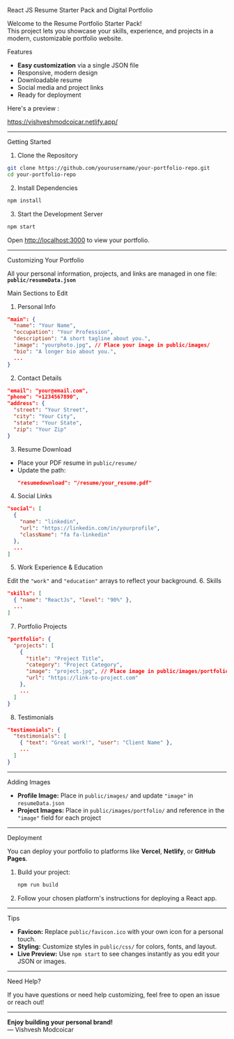 React JS Resume Starter Pack and Digital Portfolio

Welcome to the Resume Portfolio Starter Pack!  
This project lets you showcase your skills, experience, and projects in a modern, customizable portfolio website.

Features

- **Easy customization** via a single JSON file
- Responsive, modern design
- Downloadable resume
- Social media and project links
- Ready for deployment

Here's a preview :

https://vishveshmodcoicar.netlify.app/

---

 Getting Started

 1. Clone the Repository

```bash
git clone https://github.com/yourusername/your-portfolio-repo.git
cd your-portfolio-repo
```

2. Install Dependencies

```bash
npm install
```

3. Start the Development Server

```bash
npm start
```

Open [http://localhost:3000](http://localhost:3000) to view your portfolio.

---
Customizing Your Portfolio

All your personal information, projects, and links are managed in one file:  
**`public/resumeData.json`**

Main Sections to Edit

 1. Personal Info

```json
"main": {
  "name": "Your Name",
  "occupation": "Your Profession",
  "description": "A short tagline about you.",
  "image": "yourphoto.jpg", // Place your image in public/images/
  "bio": "A longer bio about you.",
  ...
}
```

2. Contact Details

```json
"email": "your@email.com",
"phone": "+1234567890",
"address": {
  "street": "Your Street",
  "city": "Your City",
  "state": "Your State",
  "zip": "Your Zip"
}
```

 3. Resume Download

- Place your PDF resume in `public/resume/`
- Update the path:
  ```json
  "resumedownload": "/resume/your_resume.pdf"
  ```

4. Social Links

```json
"social": [
  {
    "name": "linkedin",
    "url": "https://linkedin.com/in/yourprofile",
    "className": "fa fa-linkedin"
  },
  ...
]
```

5. Work Experience & Education

Edit the `"work"` and `"education"` arrays to reflect your background.
 6. Skills

```json
"skills": [
  { "name": "ReactJs", "level": "90%" },
  ...
]
```

 7. Portfolio Projects

```json
"portfolio": {
  "projects": [
    {
      "title": "Project Title",
      "category": "Project Category",
      "image": "project.jpg", // Place image in public/images/portfolio/
      "url": "https://link-to-project.com"
    },
    ...
  ]
}
```

 8. Testimonials

```json
"testimonials": {
  "testimonials": [
    { "text": "Great work!", "user": "Client Name" },
    ...
  ]
}
```

---
Adding Images

- **Profile Image:** Place in `public/images/` and update `"image"` in `resumeData.json`
- **Project Images:** Place in `public/images/portfolio/` and reference in the `"image"` field for each project

---
Deployment

You can deploy your portfolio to platforms like **Vercel**, **Netlify**, or **GitHub Pages**.

1. Build your project:
   ```bash
   npm run build
   ```
2. Follow your chosen platform's instructions for deploying a React app.

---
Tips

- **Favicon:** Replace `public/favicon.ico` with your own icon for a personal touch.
- **Styling:** Customize styles in `public/css/` for colors, fonts, and layout.
- **Live Preview:** Use `npm start` to see changes instantly as you edit your JSON or images.

---
Need Help?

If you have questions or need help customizing, feel free to open an issue or reach out!

---

**Enjoy building your personal brand!**  
— Vishvesh Modcoicar
